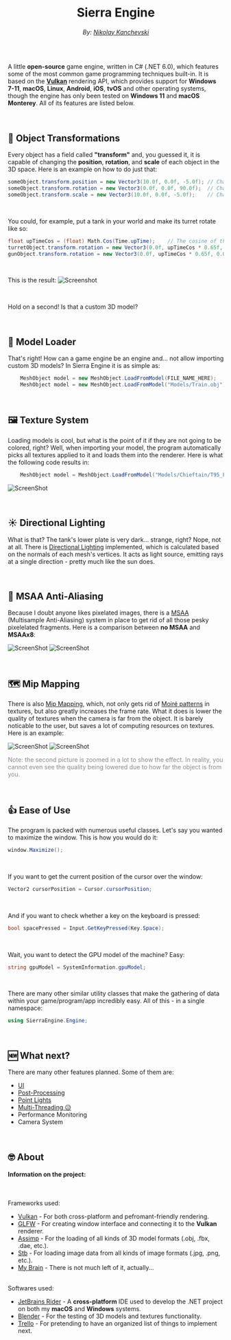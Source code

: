 <h1 align="center">Sierra Engine</h1>
<h6 align="center">By: <a href="https://nikichatv.com/Website/N-Studios.html">Nikolay Kanchevski</a></h6>
<br>

<p>
A little <strong>open-source</strong> game engine, written in C# (.NET 6.0), which features some of the most common game programming techniques built-in. 
It is based on the <b><a href="https://www.vulkan.org/">Vulkan</a></b> rendering API, which provides support for 
<b>Windows 7-11</b>, <b>macOS</b>, <b>Linux</b>, <b>Android</b>, <b>iOS</b>, <b>tvOS</b> and other operating systems,
though the engine has only been tested on <b>Windows 11</b> and <b>macOS Monterey</b>. All of its features are listed below.
</p>

<br>

## 🧭 Object Transformations

Every object has a field called <b>"transform"</b> and, you guessed it, it is capable of changing the <b>position</b>, <b>rotation</b>, and <b>scale</b> of each object in the 3D space. Here is an example on how to do just that:

```c#
someObject.transform.position = new Vector3(10.0f, 0.0f, -5.0f); // Changes the position in the world
someObject.transform.rotation = new Vector3(0.0f, 0.0f, 90.0f);  // Changes the rotation of the object
someObject.transform.scale = new Vector3(10.0f, 0.0f, -5.0f);    // Changes the scale of the object
```
<br>

You could, for example, put a tank in your world and make its turret rotate like so:

```c#
float upTimeCos = (float) Math.Cos(Time.upTime);    // The cosine of the time since the program started
turretObject.transform.rotation = new Vector3(0.0f, upTimeCos * 0.65f, 0.0f);
gunObject.transform.rotation = new Vector3(0.0f, upTimeCos * 0.65f, 0.0f);
```
<br>

This is the result:
![Screenshot](Screenshots/TransformTank.gif)

<br>

Hold on a second! Is that a custom 3D model?

<br>


## 🗿 Model Loader

That's right! How can a game engine be an engine and... not allow importing custom 3D models? In Sierra Engine it is as simple as:

```c#
    MeshObject model = new MeshObject.LoadFromModel(FILE_NAME_HERE);
    MeshObject model = new MeshObject.LoadFromModel("Models/Train.obj"); // <-- Example
```

<br>

## 🖼️ Texture System

Loading models is cool, but what is the point of it if they are not going to be colored, right? Well, when importing your model, the program automatically picks all textures applied to it and loads them into the renderer. Here is what the following code results in:

```c#
    MeshObject model = MeshObject.LoadFromModel("Models/Chieftain/T95_FV4201_Chieftain.fbx");
```

![ScreenShot](Screenshots/TextureSystem.png)

<br>

## ☀️ Directional Lighting 

What is that? The tank's lower plate is very dark... strange, right? Nope, not at all.  There is <a href="https://en.wikipedia.org/wiki/Shading#Directional_lighting">Directional Lighting</a> implemented, which is calculated based on the normals of each mesh's vertices. It acts as light source, emitting rays at a single direction - pretty much like the sun does.

<br>

## 👾 MSAA Anti-Aliasing

Because I doubt anyone likes pixelated images, there is a <a href="https://en.wikipedia.org/wiki/Multisample_anti-aliasing#:~:text=Multisample%20anti%2Daliasing%20(MSAA),computer%20graphics%20to%20remove%20jaggies.">MSAA</a> (Multisample Anti-Aliasing) system in place to get rid of all those pesky pixelelated fragments. Here is a comparison between <b>no MSAA</b> and <b>MSAAx8</b>:

![ScreenShot](Screenshots/NoMsaa.jpg)
![ScreenShot](Screenshots/8xMsaa.jpg)

<br>

## 🗺️ Mip Mapping

There is also <a href="https://en.wikipedia.org/wiki/Mipmap">Mip Mapping</a>, which, not only gets rid of <a href="https://en.wikipedia.org/wiki/Moir%C3%A9_pattern">Moiré patterns</a> in textures, but also greatly increases the frame rate. What it does is lower the quality of textures when the camera is far from the object. It is barely noticable to the user, but saves a lot of computing resources on textures. Here is an example:

![ScreenShot](Screenshots/MipMappingClose.jpg)
![ScreenShot](Screenshots/MipMappingFar.jpg)

<p style="opacity: 0.5">Note: the second picture is zoomed in a lot to show the effect. In reality, you cannot even see the quality being lowered due to how far the object is from you.</p>

<br>

## 👍 Ease of Use

The program is packed with numerous useful classes. Let's say you wanted to maximize the window. This is how you would do it:

```c#
window.Maximize();
```
<br>

If you want to get the current position of the cursor over the window:
```c#
Vector2 cursorPosition = Cursor.cursorPosition;
```
<br>

And if you want to check whether a key on the keyboard is pressed:
```c#
bool spacePressed = Input.GetKeyPressed(Key.Space);
```
<br>

Wait, you want to detect the GPU model of the machine? Easy:
```c#
string gpuModel = SystemInformation.gpuModel;
```
<br>

There are many other similar utility classes that make the gathering of data within your game/program/app incredibly easy. All of this - in a single namespace:

```c#
using SierraEngine.Engine;
```

<br>

## 🆕 What next?

There are many other features planned. Some of them are:

<p>
    <ul>
        <li><a href="https://en.wikipedia.org/wiki/User_interface">UI</a>
        <li><a href="https://en.wikipedia.org/wiki/Video_post-processing">Post-Processing</a></li>
        <li><a href="https://en.wikipedia.org/wiki/Computer_graphics_lighting#Point">Point Lights</a></li>
        <li><a href="https://en.wikipedia.org/wiki/Multithreading_(computer_architecture)">Multi-Threading 😥</a></li>
        <li>Performance Monitoring</li>
        <li>Camera System</li>
    </ul>
</p>

<br>

##  🤓️  About

<h4>Information on the project:</h4>
<br>
<p>
    Frameworks used: 
    <ul>
        <li><a href="https://www.vulkan.org/">Vulkan</a> - For both cross-platform and pefromant-friendly rendering.</li>
        <li><a href="https://github.com/glfw/glfw">GLFW</a> - For creating window interface and connecting it to the <b>Vulkan</b> renderer.</li>
        <li><a href="https://github.com/assimp/assimp">Assimp</a> - For the loading of all kinds of 3D model formats (.obj, .fbx, .dae, etc.).</li>
        <li><a href="https://github.com/nothings/stb">Stb</a> - For loading image data from all kinds of image formats (.jpg, .png, etc.).</li>
        <li><a href="https://ih1.redbubble.net/image.528192883.5730/st,small,845x845-pad,1000x1000,f8f8f8.u9.jpg">My Brain</a> - There is not much left of it, actually...</li>
    </ul>
    <br>
    Softwares used: 
    <ul>
        <li><a href="https://www.jetbrains.com/rider/">JetBrains Rider</a> - A <b>cross-platform</b> IDE used to develop the .NET project on both my <b>macOS</b> and <b>Windows</b> systems.</li>
        <li><a href="https://www.blender.org/">Blender</a> - For the testing of 3D models and textures functionality.</li>
        <li><a href="https://trello.com/en">Trello</a> - For pretending to have an organized list of things to implement next.</li>
    </ul>
</p>